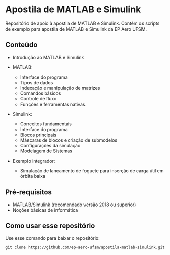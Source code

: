 # Apostila de MATLAB e Simulink 

Repositório de apoio à apostila de MATLAB e Simulink. Contém os scripts de exemplo para apostila de MATLAB e Simulink da EP Aero UFSM.

## Conteúdo

- Introdução ao MATLAB e Simulink
- MATLAB:
    - Interface do programa
    - Tipos de dados
    - Indexação e manipulação de matrizes
    - Comandos básicos
    - Controle de fluxo
    - Funções e ferramentas nativas
- Simulink:
    - Conceitos fundamentais
    - Interface do programa
    - Blocos principais
    - Máscaras de blocos e criação de submodelos
    - Configurações da simulação
    - Modelagem de Sistemas

- Exemplo integrador:
    - Simulação de lançamento de foguete para inserção de carga útil em órbita baixa

## Pré-requisitos
- MATLAB/Simulink (recomendado versão 2018 ou superior)
- Noções básicas de informática

## Como usar esse repositório

Use esse comando para baixar o repositório:

```
git clone https://github.com/ep-aero-ufsm/apostila-matlab-simulink.git
```